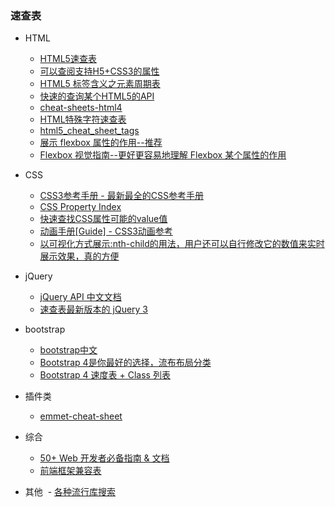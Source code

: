 ### 速查表

- HTML

  - [HTML5速查表](http://www.jb51.net/shouce/jquery1.82/html5.html)
  - [可以查阅支持H5+CSS3的属性](http://caniuse.com/#search=canvas)
  - [HTML5 标签含义之元素周期表](http://www.html5star.com/manual/html5label-meaning/)
  - [快速的查询某个HTML5的API](http://html5index.org/)
  - [cheat-sheets-html4](https://www.cheatography.com/davechild/cheat-sheets/html4/)
  - [HTML特殊字符速查表](https://www.cheatography.com/davechild/cheat-sheets/html-character-entities/)
  - [html5_cheat_sheet_tags](http://www.inmotionhosting.com/img/infographics/html5_cheat_sheet_tags.png)
  - [展示 flexbox 属性的作用--推荐](http://jonibologna.com/content/images/flexboxsheet.pdf)
  - [Flexbox 视觉指南--更好更容易地理解 Flexbox 某个属性的作用](https://demos.scotch.io/visual-guide-to-css3-flexbox-flexbox-playground/demos/)
  
- CSS

  - [CSS3参考手册 - 最新最全的CSS参考手册](http://www.css88.com/book/css/)
  - [CSS Property Index](http://www.blooberry.com/indexdot/css/propindex/all.htm)
  - [快速查找CSS属性可能的value值](http://cssvalues.com/)
  - [动画手册[Guide] - CSS3动画参考](http://isux.tencent.com/css3/index.html)
  - [以可视化方式展示:nth-child的用法，用户还可以自行修改它的数值来实时展示效果，真的方便](http://lukyvj.github.io/family.scss/)
  
- jQuery

  - [jQuery API 中文文档](http://www.css88.com/jqapi-1.9/)
  - [速查表最新版本的 jQuery 3](http://lab.abhinayrathore.com/jquery-cheatsheet/)
  
- bootstrap
  - [bootstrap中文](http://www.bootcss.com/)
  - [Bootstrap 4是你最好的选择，流布布局分类](https://hackerthemes.com/bootstrap-cheatsheet/)
  - [Bootstrap 4 速度表 + Class 列表](https://bootstrapcreative.com/resources/bootstrap-4-css-classes-index/)

- 插件类

  - [emmet-cheat-sheet](http://docs.emmet.io/cheat-sheet/)
  
- 综合

  - [50+ Web 开发者必备指南 & 文档](https://xituqu.com/364.html)
  - [前端框架兼容表](http://usablica.github.io/front-end-frameworks/compare.html)

- 其他
  - [各种流行库搜索](http://microjs.com/)
